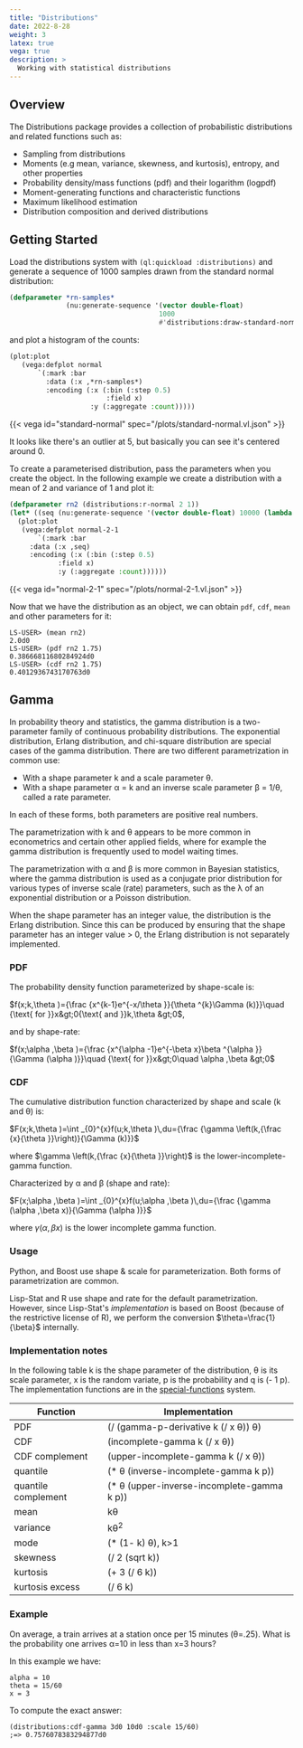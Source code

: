 ```yaml
---
title: "Distributions"
date: 2022-8-28
weight: 3
latex: true
vega: true
description: >
  Working with statistical distributions
---
```


## Overview

The Distributions package provides a collection of probabilistic distributions and related functions such as:

- Sampling from distributions
- Moments (e.g mean, variance, skewness, and kurtosis), entropy, and other properties
- Probability density/mass functions (pdf) and their logarithm (logpdf)
- Moment-generating functions and characteristic functions
- Maximum likelihood estimation
- Distribution composition and derived distributions

## Getting Started

Load the distributions system with `(ql:quickload :distributions)` and generate a sequence of 1000 samples drawn from the standard normal distribution:

```lisp
(defparameter *rn-samples*
              (nu:generate-sequence '(vector double-float)
			            			 1000
				                     #'distributions:draw-standard-normal))
```
and plot a histogram of the counts:

```lisp
(plot:plot
   (vega:defplot normal
       `(:mark :bar
	     :data (:x ,*rn-samples*)
	     :encoding (:x (:bin (:step 0.5)
	                    :field x)
		            :y (:aggregate :count)))))
```

{{< vega id="standard-normal" spec="/plots/standard-normal.vl.json" >}}

It looks like there's an outlier at 5, but basically you can see it's centered around 0.

To create a parameterised distribution, pass the parameters when you create the object.  In the following example we create a distribution with a mean of 2 and variance of 1 and plot it:

```lisp
(defparameter rn2 (distributions:r-normal 2 1))
(let* ((seq (nu:generate-sequence '(vector double-float) 10000 (lambda () (distributions:draw rn2)))))
  (plot:plot
   (vega:defplot normal-2-1
       `(:mark :bar
	 :data (:x ,seq)
	 :encoding (:x (:bin (:step 0.5)
			:field x)
		    :y (:aggregate :count))))))
```
{{< vega id="normal-2-1" spec="/plots/normal-2-1.vl.json" >}}

Now that we have the distribution as an object, we can obtain `pdf`, `cdf`, `mean` and other parameters for it:

```
LS-USER> (mean rn2)
2.0d0
LS-USER> (pdf rn2 1.75)
0.38666811680284924d0
LS-USER> (cdf rn2 1.75)
0.4012936743170763d0
```

## Gamma

In probability theory and statistics, the gamma distribution is a two-parameter family of continuous probability distributions. The exponential distribution, Erlang distribution, and chi-square distribution are special cases of the gamma distribution. There are two different parametrization in common use:

- With a shape parameter k and a scale parameter θ.
- With a shape parameter α = k and an inverse scale parameter β = 1/θ, called a rate parameter.

In each of these forms, both parameters are positive real numbers.

The parametrization with k and θ appears to be more common in econometrics and certain other applied fields, where for example the gamma distribution is frequently used to model waiting times.

The parametrization with α and β is more common in Bayesian statistics, where the gamma distribution is used as a conjugate prior distribution for various types of inverse scale (rate) parameters, such as the λ of an exponential distribution or a Poisson distribution.

When the shape parameter has an integer value, the distribution is the Erlang distribution.  Since this can be produced by ensuring that the shape parameter has an integer value > 0, the Erlang distribution is not separately implemented.

### PDF

The probability density function parameterized by shape-scale is:

$f(x;k,\theta )={\frac {x^{k-1}e^{-x/\theta }}{\theta ^{k}\Gamma (k)}}\quad {\text{ for }}x&gt;0{\text{ and }}k,\theta &gt;0$,

and by shape-rate:

$f(x;\alpha ,\beta )={\frac {x^{\alpha -1}e^{-\beta x}\beta ^{\alpha }}{\Gamma (\alpha )}}\quad {\text{ for }}x&gt;0\quad \alpha ,\beta &gt;0$

### CDF

The cumulative distribution function characterized by shape and scale (k and θ) is:

$F(x;k,\theta )=\int _{0}^{x}f(u;k,\theta )\,du={\frac {\gamma \left(k,{\frac {x}{\theta }}\right)}{\Gamma (k)}}$

where $\gamma \left(k,{\frac {x}{\theta }}\right)$ is the lower-incomplete-gamma function.

Characterized by α and β (shape and rate):

$F(x;\alpha ,\beta )=\int _{0}^{x}f(u;\alpha ,\beta )\,du={\frac {\gamma (\alpha ,\beta x)}{\Gamma (\alpha )}}$

where $\gamma (\alpha ,\beta x)$ is the lower incomplete gamma function.

### Usage

Python, and Boost use shape & scale for parameterization.  Both forms of parametrization are common.

Lisp-Stat and R use shape and rate for the default parametrization.  However, since Lisp-Stat's *implementation* is based on Boost (because of the restrictive license of R), we perform the conversion $\theta=\frac{1}{\beta}$ internally.

### Implementation notes

In the following table k is the shape parameter of the distribution, θ is its scale parameter, x is the random variate, p is the probability and q is (- 1 p).  The implementation functions are in the [special-functions](https://github.com/Lisp-Stat/special-functions) system.

| Function            | Implementation                             |
|---------------------|--------------------------------------------|
| PDF                 | (/ (gamma-p-derivative k (/ x θ)) θ)       |
| CDF                 | (incomplete-gamma k (/ x θ))               |
| CDF complement      | (upper-incomplete-gamma k (/ x θ))         |
| quantile            | (* θ (inverse-incomplete-gamma k p))       |
| quantile complement | (* θ (upper-inverse-incomplete-gamma k p)) |
| mean                | kθ                                         |
| variance            | kθ<sup>2</sup>                             |
| mode                | (* (1- k) θ), k>1                          |
| skewness            | (/ 2 (sqrt k))                             |
| kurtosis            | (+ 3 (/ 6 k))                              |
| kurtosis excess     | (/ 6 k)                                    |


### Example
On average, a train arrives at a station once per 15 minutes (θ=.25). What is the probability one arrives α=10 in less than x=3 hours?

In this example we have:
```
alpha = 10
theta = 15/60
x = 3
```
To compute the exact answer:
```
(distributions:cdf-gamma 3d0 10d0 :scale 15/60)
;=> 0.7576078383294877d0
```

<!-- TODO: Figure out how to the example here in Lisp-Stat: https://rpubs.com/mpfoley73/459051

### References

[Boost implementation of Gamma](https://www.boost.org/doc/libs/1_80_0/libs/math/doc/html/math_toolkit/dist_ref/dists/gamma_dist.html)
[Gamma distribution](https://en.wikipedia.org/wiki/Gamma_distribution) (Wikipedia)




